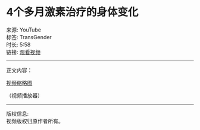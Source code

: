 # 4个多月激素治疗的身体变化

来源: YouTube  
标签: TransGender  
时长: 5:58  
链接: [观看视频](https://www.youtube.com/watch?v=UO83iP3nFPo)  

---

正文内容：

[视频缩略图]()  

（视频播放器）

---

版权信息:  
视频版权归原作者所有。
<!-- tcd_original_link https://www.youtube.com/watch?v=nkguAFQuoU0 -->

